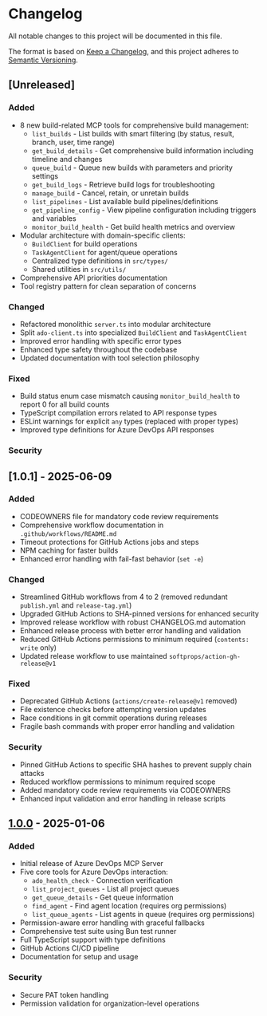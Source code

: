 # Changelog

All notable changes to this project will be documented in this file.

The format is based on [Keep a Changelog](https://keepachangelog.com/en/1.0.0/),
and this project adheres to [Semantic Versioning](https://semver.org/spec/v2.0.0.html).


## [Unreleased]

### Added
- 8 new build-related MCP tools for comprehensive build management:
  - `list_builds` - List builds with smart filtering (by status, result, branch, user, time range)
  - `get_build_details` - Get comprehensive build information including timeline and changes
  - `queue_build` - Queue new builds with parameters and priority settings
  - `get_build_logs` - Retrieve build logs for troubleshooting
  - `manage_build` - Cancel, retain, or unretain builds
  - `list_pipelines` - List available build pipelines/definitions
  - `get_pipeline_config` - View pipeline configuration including triggers and variables
  - `monitor_build_health` - Get build health metrics and overview
- Modular architecture with domain-specific clients:
  - `BuildClient` for build operations
  - `TaskAgentClient` for agent/queue operations
  - Centralized type definitions in `src/types/`
  - Shared utilities in `src/utils/`
- Comprehensive API priorities documentation
- Tool registry pattern for clean separation of concerns

### Changed
- Refactored monolithic `server.ts` into modular architecture
- Split `ado-client.ts` into specialized `BuildClient` and `TaskAgentClient`
- Improved error handling with specific error types
- Enhanced type safety throughout the codebase
- Updated documentation with tool selection philosophy

### Fixed
- Build status enum case mismatch causing `monitor_build_health` to report 0 for all build counts
- TypeScript compilation errors related to API response types
- ESLint warnings for explicit `any` types (replaced with proper types)
- Improved type definitions for Azure DevOps API responses

### Security

## [1.0.1] - 2025-06-09


### Added
- CODEOWNERS file for mandatory code review requirements
- Comprehensive workflow documentation in `.github/workflows/README.md`
- Timeout protections for GitHub Actions jobs and steps
- NPM caching for faster builds
- Enhanced error handling with fail-fast behavior (`set -e`)

### Changed
- Streamlined GitHub workflows from 4 to 2 (removed redundant `publish.yml` and `release-tag.yml`)
- Upgraded GitHub Actions to SHA-pinned versions for enhanced security
- Improved release workflow with robust CHANGELOG.md automation
- Enhanced release process with better error handling and validation
- Reduced GitHub Actions permissions to minimum required (`contents: write` only)
- Updated release workflow to use maintained `softprops/action-gh-release@v1`

### Fixed
- Deprecated GitHub Actions (`actions/create-release@v1` removed)
- File existence checks before attempting version updates
- Race conditions in git commit operations during releases
- Fragile bash commands with proper error handling and validation

### Security
- Pinned GitHub Actions to specific SHA hashes to prevent supply chain attacks
- Reduced workflow permissions to minimum required scope
- Added mandatory code review requirements via CODEOWNERS
- Enhanced input validation and error handling in release scripts

## [1.0.0] - 2025-01-06

### Added
- Initial release of Azure DevOps MCP Server
- Five core tools for Azure DevOps interaction:
  - `ado_health_check` - Connection verification
  - `list_project_queues` - List all project queues
  - `get_queue_details` - Get queue information
  - `find_agent` - Find agent location (requires org permissions)
  - `list_queue_agents` - List agents in queue (requires org permissions)
- Permission-aware error handling with graceful fallbacks
- Comprehensive test suite using Bun test runner
- Full TypeScript support with type definitions
- GitHub Actions CI/CD pipeline
- Documentation for setup and usage

### Security
- Secure PAT token handling
- Permission validation for organization-level operations

[1.0.0]: https://github.com/rxreyn3/azure-devops-mcp/releases/tag/v1.0.0
